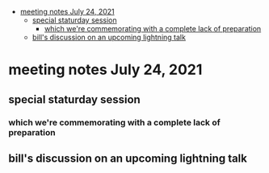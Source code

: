 - [meeting notes July 24, 2021](#org87c7ef3)
  - [special staturday session](#org27e9be5)
    - [which we're commemorating with a complete lack of preparation](#org9dc1fd1)
  - [bill's discussion on an upcoming lightning talk](#org6fed821)


<a id="org87c7ef3"></a>

# meeting notes July 24, 2021


<a id="org27e9be5"></a>

## special staturday session


<a id="org9dc1fd1"></a>

### which we're commemorating with a complete lack of preparation


<a id="org6fed821"></a>

## bill's discussion on an upcoming lightning talk
